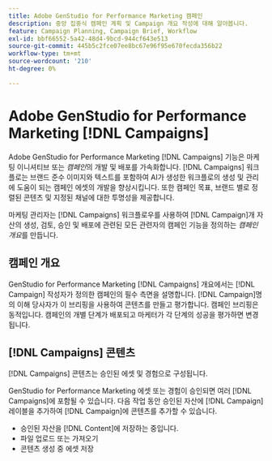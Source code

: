 ```yaml
---
title: Adobe GenStudio for Performance Marketing 캠페인
description: 중앙 집중식 캠페인 계획 및 Campaign 개요 작성에 대해 알아봅니다.
feature: Campaign Planning, Campaign Brief, Workflow
exl-id: bbf66552-5a42-48d4-9bcd-944cf643e513
source-git-commit: 445b5c2fce07ee8bc67e96f95e670fecda356b22
workflow-type: tm+mt
source-wordcount: '210'
ht-degree: 0%

---
```


# Adobe GenStudio for Performance Marketing [!DNL Campaigns]

Adobe GenStudio for Performance Marketing [!DNL Campaigns] 기능은 마케팅 이니셔티브 또는 _캠페인_&#x200B;의 개발 및 배포를 가속화합니다. [!DNL Campaigns] 워크플로는 브랜드 준수 이미지와 텍스트를 포함하여 AI가 생성한 워크플로의 생성 및 관리에 도움이 되는 캠페인 에셋의 개발을 향상시킵니다. 또한 캠페인 목표, 브랜드 별로 정렬된 콘텐츠 및 지정된 채널에 대한 투명성을 제공합니다.

마케팅 관리자는 [!DNL Campaigns] 워크플로우를 사용하여 [!DNL Campaign]개 자산의 생성, 검토, 승인 및 배포에 관련된 모든 관련자의 캠페인 기능을 정의하는 _캠페인 개요_&#x200B;를 만듭니다.

## 캠페인 개요

GenStudio for Performance Marketing [!DNL Campaigns] 개요에서는 [!DNL Campaign] 작성자가 정의한 캠페인의 필수 측면을 설명합니다. [!DNL Campaign]명의 이해 당사자가 이 브리핑을 사용하여 콘텐츠를 만들고 평가합니다. 캠페인 브리핑은 동적입니다. 캠페인의 개별 단계가 배포되고 마케터가 각 단계의 성공을 평가하면 변경됩니다.

## [!DNL Campaigns] 콘텐츠

[!DNL Campaigns] 콘텐츠는 승인된 에셋 및 경험으로 구성됩니다.

GenStudio for Performance Marketing 에셋 또는 경험이 승인되면 여러 [!DNL Campaigns]에 포함될 수 있습니다. 다음 작업 동안 승인된 자산에 [!DNL Campaign] 레이블을 추가하여 [!DNL Campaign]에 콘텐츠를 추가할 수 있습니다.

* 승인된 자산을 [!DNL Content]에 저장하는 중입니다.
* 파일 업로드 또는 가져오기
* 콘텐츠 생성 중 에셋 저장
